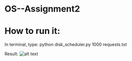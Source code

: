 # OS--Assignment2

# How to run it:

In terminal, type: python disk_scheduler.py 1000 requests.txt

Result: ![alt text]([Disk_Scheduling.png](https://media.discordapp.net/attachments/1023841724935700532/1239586996628885514/image.png?ex=664376da&is=6642255a&hm=1cbc7d58c5d5331d0c2735e73d0646b68f2f377bb33de5b40691976b764b3c4d&=&format=webp&quality=lossless&width=1920&height=369)")

